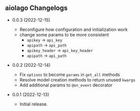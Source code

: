 ## aiolago Changelogs

- 0.0.3 (2022-12-15)
  - Reconfigure how configuration and initialization work
  - change some params to be more consistent
    - `apikey` -> `api_key`
    - `apipath` -> `api_path`
    - `apikey_header` -> `api_key_header`
    - `apipath` -> `api_path`


- 0.0.2 (2022-12-14)
  - Fix `options` to become `params` in `get_all` methods
  - Resolve model creation methods to return unused `kwargs`
  - Add additional params to `@on_event` decorator  

- 0.0.1 (2022-12-13)
    - Initial release.